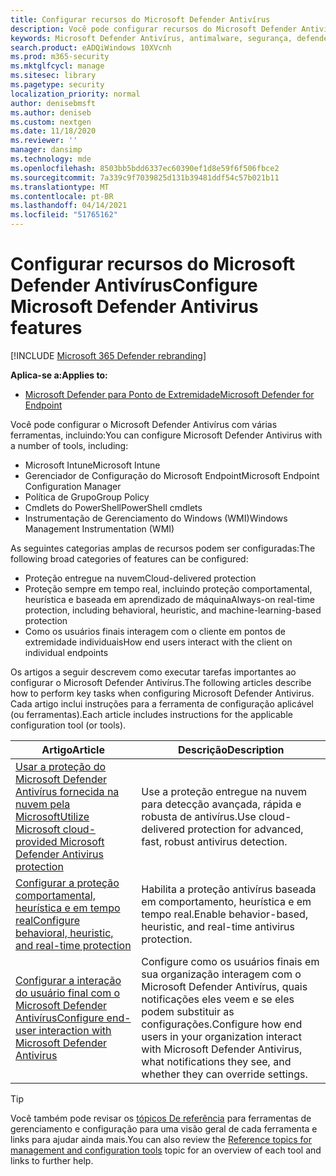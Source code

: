 ```yaml
---
title: Configurar recursos do Microsoft Defender Antivírus
description: Você pode configurar recursos do Microsoft Defender Antivírus com o Intune, o Microsoft Endpoint Configuration Manager, a Política de Grupo e o PowerShell.
keywords: Microsoft Defender Antivírus, antimalware, segurança, defender, configurar, configuração, Config Manager, Microsoft Endpoint Configuration Manager, SCCM, Intune, MDM, gerenciamento de dispositivo móvel, GP, política de grupo, PowerShell
search.product: eADQiWindows 10XVcnh
ms.prod: m365-security
ms.mktglfcycl: manage
ms.sitesec: library
ms.pagetype: security
localization_priority: normal
author: denisebmsft
ms.author: deniseb
ms.custom: nextgen
ms.date: 11/18/2020
ms.reviewer: ''
manager: dansimp
ms.technology: mde
ms.openlocfilehash: 8503bb5bdd6337ec60390ef1d8e59f6f506fbce2
ms.sourcegitcommit: 7a339c9f7039825d131b39481ddf54c57b021b11
ms.translationtype: MT
ms.contentlocale: pt-BR
ms.lasthandoff: 04/14/2021
ms.locfileid: "51765162"
---
```

# <a name="configure-microsoft-defender-antivirus-features"></a><span data-ttu-id="ee3d6-104">Configurar recursos do Microsoft Defender Antivírus</span><span class="sxs-lookup"><span data-stu-id="ee3d6-104">Configure Microsoft Defender Antivirus features</span></span>

[!INCLUDE [Microsoft 365 Defender rebranding](../../includes/microsoft-defender.md)]


<span data-ttu-id="ee3d6-105">**Aplica-se a:**</span><span class="sxs-lookup"><span data-stu-id="ee3d6-105">**Applies to:**</span></span>

- [<span data-ttu-id="ee3d6-106">Microsoft Defender para Ponto de Extremidade</span><span class="sxs-lookup"><span data-stu-id="ee3d6-106">Microsoft Defender for Endpoint</span></span>](/microsoft-365/security/defender-endpoint/)

<span data-ttu-id="ee3d6-107">Você pode configurar o Microsoft Defender Antivírus com várias ferramentas, incluindo:</span><span class="sxs-lookup"><span data-stu-id="ee3d6-107">You can configure Microsoft Defender Antivirus with a number of tools, including:</span></span>

- <span data-ttu-id="ee3d6-108">Microsoft Intune</span><span class="sxs-lookup"><span data-stu-id="ee3d6-108">Microsoft Intune</span></span>
- <span data-ttu-id="ee3d6-109">Gerenciador de Configuração do Microsoft Endpoint</span><span class="sxs-lookup"><span data-stu-id="ee3d6-109">Microsoft Endpoint Configuration Manager</span></span>
- <span data-ttu-id="ee3d6-110">Política de Grupo</span><span class="sxs-lookup"><span data-stu-id="ee3d6-110">Group Policy</span></span>
- <span data-ttu-id="ee3d6-111">Cmdlets do PowerShell</span><span class="sxs-lookup"><span data-stu-id="ee3d6-111">PowerShell cmdlets</span></span>
- <span data-ttu-id="ee3d6-112">Instrumentação de Gerenciamento do Windows (WMI)</span><span class="sxs-lookup"><span data-stu-id="ee3d6-112">Windows Management Instrumentation (WMI)</span></span>

<span data-ttu-id="ee3d6-113">As seguintes categorias amplas de recursos podem ser configuradas:</span><span class="sxs-lookup"><span data-stu-id="ee3d6-113">The following broad categories of features can be configured:</span></span>

- <span data-ttu-id="ee3d6-114">Proteção entregue na nuvem</span><span class="sxs-lookup"><span data-stu-id="ee3d6-114">Cloud-delivered protection</span></span>
- <span data-ttu-id="ee3d6-115">Proteção sempre em tempo real, incluindo proteção comportamental, heurística e baseada em aprendizado de máquina</span><span class="sxs-lookup"><span data-stu-id="ee3d6-115">Always-on real-time protection, including behavioral, heuristic, and machine-learning-based protection</span></span>
- <span data-ttu-id="ee3d6-116">Como os usuários finais interagem com o cliente em pontos de extremidade individuais</span><span class="sxs-lookup"><span data-stu-id="ee3d6-116">How end users interact with the client on individual endpoints</span></span>

<span data-ttu-id="ee3d6-117">Os artigos a seguir descrevem como executar tarefas importantes ao configurar o Microsoft Defender Antivírus.</span><span class="sxs-lookup"><span data-stu-id="ee3d6-117">The following articles describe how to perform key tasks when configuring Microsoft Defender Antivirus.</span></span> <span data-ttu-id="ee3d6-118">Cada artigo inclui instruções para a ferramenta de configuração aplicável (ou ferramentas).</span><span class="sxs-lookup"><span data-stu-id="ee3d6-118">Each article includes instructions for the applicable configuration tool (or tools).</span></span>

|<span data-ttu-id="ee3d6-119">Artigo</span><span class="sxs-lookup"><span data-stu-id="ee3d6-119">Article</span></span>  |<span data-ttu-id="ee3d6-120">Descrição</span><span class="sxs-lookup"><span data-stu-id="ee3d6-120">Description</span></span>  |
|---------|---------|
|[<span data-ttu-id="ee3d6-121">Usar a proteção do Microsoft Defender Antivírus fornecida na nuvem pela Microsoft</span><span class="sxs-lookup"><span data-stu-id="ee3d6-121">Utilize Microsoft cloud-provided Microsoft Defender Antivirus protection</span></span>](cloud-protection-microsoft-defender-antivirus.md)     | <span data-ttu-id="ee3d6-122">Use a proteção entregue na nuvem para detecção avançada, rápida e robusta de antivírus.</span><span class="sxs-lookup"><span data-stu-id="ee3d6-122">Use cloud-delivered protection for advanced, fast, robust antivirus detection.</span></span>        |
|[<span data-ttu-id="ee3d6-123">Configurar a proteção comportamental, heurística e em tempo real</span><span class="sxs-lookup"><span data-stu-id="ee3d6-123">Configure behavioral, heuristic, and real-time protection</span></span>](configure-protection-features-microsoft-defender-antivirus.md)     |<span data-ttu-id="ee3d6-124">Habilita a proteção antivírus baseada em comportamento, heurística e em tempo real.</span><span class="sxs-lookup"><span data-stu-id="ee3d6-124">Enable behavior-based, heuristic, and real-time antivirus protection.</span></span>         |
|[<span data-ttu-id="ee3d6-125">Configurar a interação do usuário final com o Microsoft Defender Antivírus</span><span class="sxs-lookup"><span data-stu-id="ee3d6-125">Configure end-user interaction with Microsoft Defender Antivirus</span></span>](configure-end-user-interaction-microsoft-defender-antivirus.md) | <span data-ttu-id="ee3d6-126">Configure como os usuários finais em sua organização interagem com o Microsoft Defender Antivírus, quais notificações eles veem e se eles podem substituir as configurações.</span><span class="sxs-lookup"><span data-stu-id="ee3d6-126">Configure how end users in your organization interact with Microsoft Defender Antivirus, what notifications they see, and whether they can override settings.</span></span> |

> [!TIP]
> <span data-ttu-id="ee3d6-127">Você também pode revisar os [tópicos De referência](configuration-management-reference-microsoft-defender-antivirus.md) para ferramentas de gerenciamento e configuração para uma visão geral de cada ferramenta e links para ajudar ainda mais.</span><span class="sxs-lookup"><span data-stu-id="ee3d6-127">You can also review the [Reference topics for management and configuration tools](configuration-management-reference-microsoft-defender-antivirus.md) topic for an overview of each tool and links to further help.</span></span>